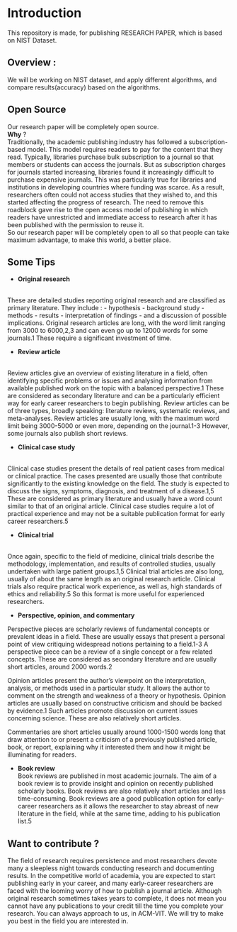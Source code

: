 # Introduction
This repository is made, for publishing RESEARCH PAPER, which is based on NIST Dataset.

## Overview :
We will be working on NIST dataset, and apply different algorithms, and compare results(accuracy) based on the algorithms.

## Open Source 
Our research paper will be completely open source. <br>
**Why** ?<br>
Traditionally, the academic publishing industry has followed a subscription-based model. This model requires readers to pay for the content that they read. Typically, libraries purchase bulk subscription to a journal so that members or students can access the journals. But as subscription charges for journals started increasing, libraries found it increasingly difficult to purchase expensive journals. This was particularly true for libraries and institutions in developing countries where funding was scarce. As a result, researchers often could not access studies that they wished to, and this started affecting the progress of research. The need to remove this roadblock gave rise to the open access model of publishing in which readers have unrestricted and immediate access to research after it has been published with the permission to reuse it.<br>
So our research paper will be completely open to all so that people can take maximum advantage, to make this world, a better place.

## Some Tips

- **Original research**
<br>
 These are detailed studies reporting original research and are classified as primary literature. They include :
 - hypothesis
 - background study
 - methods
 -  results
 -  interpretation of findings
 -  and a discussion of possible implications. 
 Original research articles are long, with the word limit ranging from 3000 to 6000,2,3 and can even go up to 12000 words for some journals.1 These require a significant investment of time.

- **Review article**
<br>
 Review articles give an overview of existing literature in a field, often identifying specific problems or issues and analysing information from available published work on the topic with a balanced perspective.1 These are considered as secondary literature and can be a particularly efficient way for early career researchers to begin publishing. Review articles can be of three types, broadly speaking: literature reviews, systematic reviews, and meta-analyses. Review articles are usually long, with the maximum word limit being 3000-5000 or even more, depending on the journal.1-3 However, some journals also publish short reviews.

- **Clinical case study**
<br>
 Clinical case studies present the details of real patient cases from medical or clinical practice. The cases presented are usually those that contribute significantly to the existing knowledge on the field. The study is expected to discuss the signs, symptoms, diagnosis, and treatment of a disease.1,5 These are considered as primary literature and usually have a word count similar to that of an original article. Clinical case studies require a lot of practical experience and may not be a suitable publication format for early career researchers.5

- **Clinical trial**
<br>
 Once again, specific to the field of medicine, clinical trials describe the methodology, implementation, and results of controlled studies, usually undertaken with large patient groups.1,5 Clinical trial articles are also long, usually of about the same length as an original research article. Clinical trials also require practical work experience, as well as, high standards of ethics and reliability.5 So this format is more useful for experienced researchers.

- **Perspective, opinion, and commentary**<br>

 Perspective pieces are scholarly reviews of fundamental concepts or prevalent ideas in a field. These are usually essays that present a personal point of view critiquing widespread notions pertaining to a field.1-3 A perspective piece can be a review of a single concept or a few related concepts. These are considered as secondary literature and are usually short articles, around 2000 words.2

Opinion articles present the author’s viewpoint on the interpretation, analysis, or methods used in a particular study. It allows the author to comment on the strength and weakness of a theory or hypothesis. Opinion articles are usually based on constructive criticism and should be backed by evidence.1 Such articles promote discussion on current issues concerning science. These are also relatively short articles.

Commentaries are short articles usually around 1000-1500 words long that draw attention to or present a criticism of a previously published article, book, or report, explaining why it interested them and how it might be illuminating for readers.

- **Book review** <br>
 Book reviews are published in most academic journals. The aim of a book review is to provide insight and opinion on recently published scholarly books. Book reviews are also relatively short articles and less time-consuming. Book reviews are a good publication option for early-career researchers as it allows the researcher to stay abreast of new literature in the field, while at the same time, adding to his publication list.5 

## Want to contribute ?
The field of research requires persistence and most researchers devote many a sleepless night towards conducting research and documenting results. In the competitive world of academia, you are expected to start publishing early in your career, and many early-career researchers are faced with the looming worry of how to publish a journal article. Although original research sometimes takes years to complete, it does not mean you cannot have any publications to your credit till the time you complete your research. You can always approach to us, in ACM-VIT. We will try to make you best in the field you are interested in.

